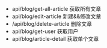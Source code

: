 -   api/blog/get-all-article 获取所有文章
-   api/blog/edit-article 新建&&修改文章
-   /api/blog/delete-article 删除文章
-   api/blog/get-user 获取用户
-   api/blog/article-detail 获取单个文章
